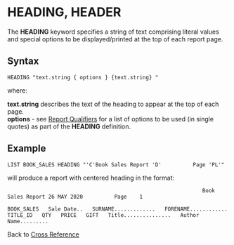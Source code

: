 # HEADING, HEADER  

<PageHeader />

The **HEADING** keyword specifies a string of text comprising literal values and special options to be displayed/printed at the top of each report page.  

## Syntax

```
HEADING "text.string { options } {text.string} "
```

where:

**text.string** describes the text of the heading to appear at the top of each page.  
**options** - see [Report Qualifiers](./../../jql-keywords-connectives/report-qualifier-keywords/README.md) for a list of options to be used (in single quotes) as part of the **HEADING** definition.

## Example

```
LIST BOOK_SALES HEADING "'C'Book Sales Report 'D'          Page 'PL'"
```

will produce a report with centered heading in the format:

```
                                                              Book Sales Report 26 MAY 2020          Page    1

BOOK_SALES   Sale Date..   SURNAME.............   FORENAME............   TITLE_ID   QTY   PRICE   GIFT   Title...............   Author Name.........

```

Back to [Cross Reference](./../README.md)

<PageFooter />
